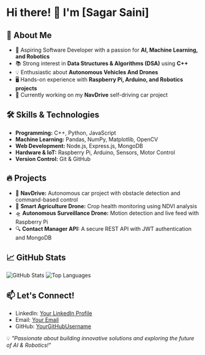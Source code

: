 # Hi there! 👋 I'm [Sagar Saini]

## 🚀 About Me

- 🎯 Aspiring Software Developer with a passion for **AI, Machine Learning, and Robotics**
- 📚 Strong interest in **Data Structures & Algorithms (DSA)** using **C++**
- 💡 Enthusiastic about **Autonomous Vehicles And Drones**
- 🖥️ Hands-on experience with **Raspberry Pi, Arduino, and Robotics projects**
- 🌱 Currently working on my **NavDrive** self-driving car project

## 🛠️ Skills & Technologies

- **Programming:** C++, Python, JavaScript
- **Machine Learning:** Pandas, NumPy, Matplotlib, OpenCV
- **Web Development:** Node.js, Express.js, MongoDB
- **Hardware & IoT:** Raspberry Pi, Arduino, Sensors, Motor Control
- **Version Control:** Git & GitHub

## 🔥 Projects

- 🚗 **NavDrive:** Autonomous car project with obstacle detection and command-based control
- 🚁 **Smart Agriculture Drone:** Crop health monitoring using NDVI analysis
- 🛸 **Autonomous Surveillance Drone:** Motion detection and live feed with Raspberry Pi
- 🔍 **Contact Manager API:** A secure REST API with JWT authentication and MongoDB

## 📈 GitHub Stats

![GitHub Stats](https://github-readme-stats.vercel.app/api?username=YourGitHubUsername&show_icons=true&theme=dark)
![Top Languages](https://github-readme-stats.vercel.app/api/top-langs/?username=YourGitHubUsername&layout=compact&theme=dark)

## 📫 Let's Connect!

- LinkedIn: [Your LinkedIn Profile](#)
- Email: [Your Email](mailto:your.email@example.com)
- GitHub: [YourGitHubUsername](https://github.com/YourGitHubUsername)

💡 _"Passionate about building innovative solutions and exploring the future of AI & Robotics!"_
